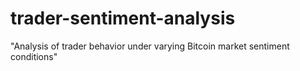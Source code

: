 # trader-sentiment-analysis
"Analysis of trader behavior under varying Bitcoin market sentiment conditions"
